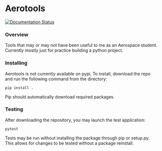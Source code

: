 # Aerotools
[![Documentation Status](https://readthedocs.org/projects/aerotools/badge/?version=latest)](https://aerotools.readthedocs.io/en/latest/?badge=latest)  



### Overview  
Tools that may or may not have been useful to me as an Aerospace student.  Currently mostly just for practice building a python project.



### Installing
Aerotools is not currently available on pypi.  To install, download the repo and run the following command from the directory:  
```
pip install .
```  
Pip should automatically download required packages.



### Testing  
After downloading the repository, you may launch the test application:  
```
pytest
```
Tests may be run without installing the package through pip or setup.py.  This allows for changes to be tested without a package reinstall.
